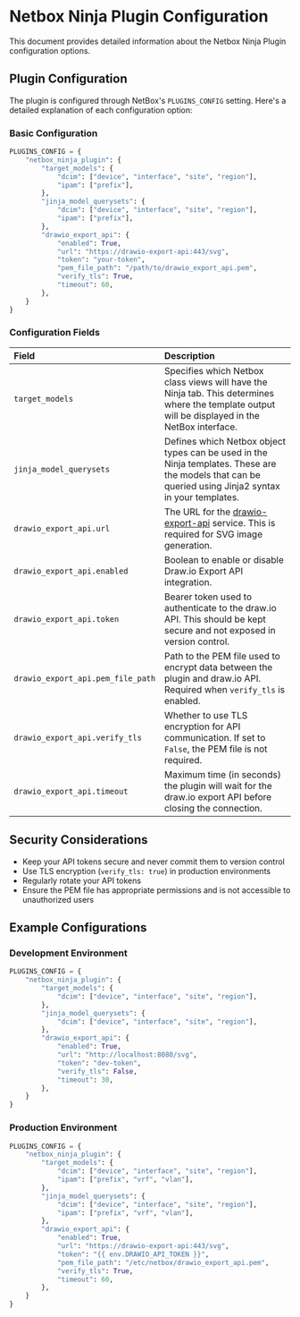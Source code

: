 # Netbox Ninja Plugin Configuration

This document provides detailed information about the Netbox Ninja Plugin configuration options.

## Plugin Configuration

The plugin is configured through NetBox's `PLUGINS_CONFIG` setting. Here's a detailed explanation of each configuration option:

### Basic Configuration

```python
PLUGINS_CONFIG = {
    "netbox_ninja_plugin": {
        "target_models": {
            "dcim": ["device", "interface", "site", "region"],
            "ipam": ["prefix"],
        },
        "jinja_model_querysets": {
            "dcim": ["device", "interface", "site", "region"],
            "ipam": ["prefix"],
        },
        "drawio_export_api": {
            "enabled": True,
            "url": "https://drawio-export-api:443/svg",
            "token": "your-token",
            "pem_file_path": "/path/to/drawio_export_api.pem",
            "verify_tls": True,
            "timeout": 60,
        },
    }
}
```

### Configuration Fields

| Field | Description |
| :--- | :--- |
| `target_models` | Specifies which Netbox class views will have the Ninja tab. This determines where the template output will be displayed in the NetBox interface. |
| `jinja_model_querysets` | Defines which Netbox object types can be used in the Ninja templates. These are the models that can be queried using Jinja2 syntax in your templates. |
| `drawio_export_api.url` | The URL for the [drawio-export-api](https://github.com/rautanen-io/drawio-export-api) service. This is required for SVG image generation. |
| `drawio_export_api.enabled` | Boolean to enable or disable Draw.io Export API integration. |
| `drawio_export_api.token` | Bearer token used to authenticate to the draw.io API. This should be kept secure and not exposed in version control. |
| `drawio_export_api.pem_file_path` | Path to the PEM file used to encrypt data between the plugin and draw.io API. Required when `verify_tls` is enabled. |
| `drawio_export_api.verify_tls` | Whether to use TLS encryption for API communication. If set to `False`, the PEM file is not required. |
| `drawio_export_api.timeout` | Maximum time (in seconds) the plugin will wait for the draw.io export API before closing the connection. |

## Security Considerations

- Keep your API tokens secure and never commit them to version control
- Use TLS encryption (`verify_tls: true`) in production environments
- Regularly rotate your API tokens
- Ensure the PEM file has appropriate permissions and is not accessible to unauthorized users

## Example Configurations

### Development Environment

```python
PLUGINS_CONFIG = {
    "netbox_ninja_plugin": {
        "target_models": {
            "dcim": ["device", "interface", "site", "region"],
        },
        "jinja_model_querysets": {
            "dcim": ["device", "interface", "site", "region"],
        },
        "drawio_export_api": {
            "enabled": True,
            "url": "http://localhost:8080/svg",
            "token": "dev-token",
            "verify_tls": False,
            "timeout": 30,
        },
    }
}
```

### Production Environment

```python
PLUGINS_CONFIG = {
    "netbox_ninja_plugin": {
        "target_models": {
            "dcim": ["device", "interface", "site", "region"],
            "ipam": ["prefix", "vrf", "vlan"],
        },
        "jinja_model_querysets": {
            "dcim": ["device", "interface", "site", "region"],
            "ipam": ["prefix", "vrf", "vlan"],
        },
        "drawio_export_api": {
            "enabled": True,
            "url": "https://drawio-export-api:443/svg",
            "token": "{{ env.DRAWIO_API_TOKEN }}",
            "pem_file_path": "/etc/netbox/drawio_export_api.pem",
            "verify_tls": True,
            "timeout": 60,
        },
    }
}
```
